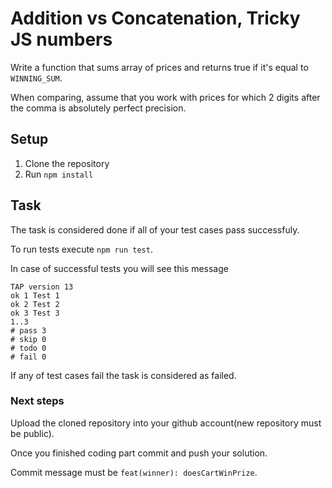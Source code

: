 # Addition vs Concatenation, Tricky JS numbers

Write a function that sums array of prices and returns true if it's equal to `WINNING_SUM`.

When comparing, assume that you work with prices for which 2 digits after the comma is absolutely perfect precision.

## Setup

1. Clone the repository
2. Run `npm install`

## Task

The task is considered done if all of your test cases pass successfuly.

To run tests execute `npm run test`.

In case of successful tests you will see this message

```
TAP version 13
ok 1 Test 1
ok 2 Test 2
ok 3 Test 3
1..3
# pass 3
# skip 0
# todo 0
# fail 0
```

If any of test cases fail the task is considered as failed.

### Next steps

Upload the cloned repository into your github account(new repository must be public).

Once you finished coding part commit and push your solution.

Commit message must be `feat(winner): doesCartWinPrize`.
